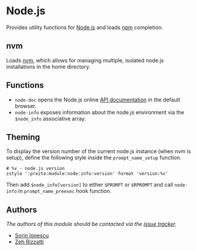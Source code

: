 Node.js
=======

Provides utility functions for [Node.js][1] and loads [npm][2] completion.

nvm
---

Loads [nvm][5], which allows for managing multiple, isolated node.js
installations in the home directory.

Functions
---------

  - `node-doc` opens the Node.js online [API documentation][3] in the default
    browser.
  - `node-info` exposes information about the node.js environment via the
    `$node_info` associative array.

Theming
-------

To display the version number of the current node.js instance (when nvm is
setup), define the following style inside the `prompt_name_setup` function.

    # %v - node.js version
    zstyle ':prezto:module:node:info:version' format 'version:%v'

Then add `$node_info[version]` to either `$PROMPT` or `$RPROMPT` and call
`node-info` in `prompt_name_preexec` hook function.

Authors
-------

*The authors of this module should be contacted via the [issue tracker][4].*

  - [Sorin Ionescu](https://github.com/sorin-ionescu)
  - [Zeh Rizzatti](https://github.com/zehrizzatti)

[1]: http://nodejs.org
[2]: http://npmjs.org
[3]: http://nodejs.org/api
[4]: https://github.com/sorin-ionescu/prezto/issues
[5]: https://github.com/creationix/nvm

